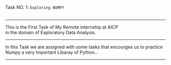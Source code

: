 Task NO. 1: ```Exploring NUMPY ```
<br> <br>
<hr>This is the First Task of My Remote internship at AICP <br>in the domain of Exploratory Data Analysis.<be><hr>  In this Task we are assigned with some tasks that encourges us to practice<br>Numpy a very Important Libaray of Python...

<hr>
